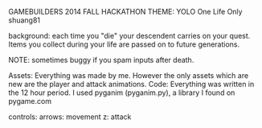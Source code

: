 GAMEBUILDERS 2014 FALL HACKATHON
THEME: YOLO  One Life Only
shuang81

background: each time you "die" your descendent carries on your quest.  Items you collect during your life are passed on to future generations.  

NOTE: sometimes buggy if you spam inputs after death.  

Assets:  Everything was made by me.  However the only assets which are new are the player and attack animations.
Code: Everything was written in the 12 hour period.  I used pyganim (pyganim.py), a library I found on pygame.com

controls: 
	arrows: 	movement
	z: 			attack